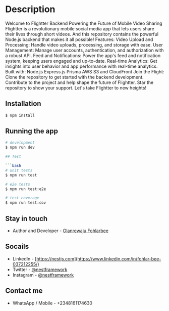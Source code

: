 # Description
Welcome to Flightter Backend
Powering the Future of Mobile Video Sharing
Flightter is a revolutionary mobile social media app that lets users share their lives through short videos. And this repository contains the powerful Node.js backend that makes it all possible!
Features:
Video Upload and Processing: Handle video uploads, processing, and storage with ease.
User Management: Manage user accounts, authentication, and authorization with a robust API.
Feed and Notifications: Power the app's feed and notification system, keeping users engaged and up-to-date.
Real-time Analytics: Get insights into user behavior and app performance with real-time analytics.
Built with:
Node.js
Express.js
Prisma
AWS S3 and CloudFront
Join the Flight:
Clone the repository to get started with the backend development.
Contribute to the project and help shape the future of Flightter.
Star the repository to show your support.
Let's take Flightter to new heights!


## Installation

```bash
$ npm install
```

## Running the app

```bash
# development
$ npm run dev

## Test

```bash
# unit tests
$ npm run test

# e2e tests
$ npm run test:e2e

# test coverage
$ npm run test:cov
```

## Stay in touch

- Author and Developer - [Olanrewaju Fohlarbee](https://my-portfolio-fohlarbee.vercel.app/)

##  Socails
- LinkedIn - [https://nestjs.com](https://www.linkedin.com/in/fohlar-bee-037212255/)
- Twitter - [@nestframework](https://x.com/fohlarbee)
- Instagram - [@nestframework](https://www.instagram.com/fohlarbee/)



## Contact me
- WhatsApp / Mobile - +2348161174630
